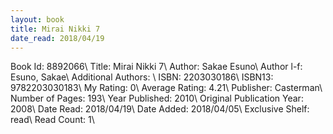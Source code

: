 ```yaml
---
layout: book
title: Mirai Nikki 7
date_read: 2018/04/19
---
```


Book Id: 8892066\ 
Title: Mirai Nikki 7\ 
Author: Sakae Esuno\ 
Author l-f: Esuno, Sakae\ 
Additional Authors: \ 
ISBN: 2203030186\ 
ISBN13: 9782203030183\ 
My Rating: 0\ 
Average Rating: 4.21\ 
Publisher: Casterman\ 
Number of Pages: 193\ 
Year Published: 2010\ 
Original Publication Year: 2008\ 
Date Read: 2018/04/19\ 
Date Added: 2018/04/05\ 
Exclusive Shelf: read\ 
Read Count: 1\ 


